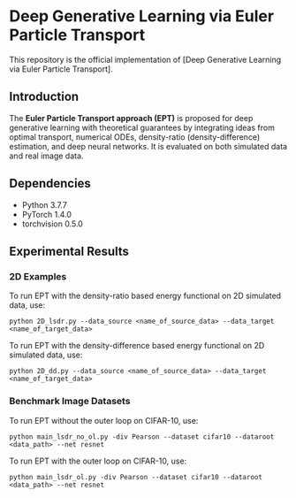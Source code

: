 # Deep Generative Learning via Euler Particle Transport

This repository is the official implementation of [Deep Generative Learning via Euler Particle Transport]. 

## Introduction
The **Euler Particle Transport approach (EPT)** is proposed for deep generative learning with theoretical guarantees by integrating ideas from optimal transport, numerical ODEs,  density-ratio (density-difference) estimation, and deep neural networks. It is evaluated on both simulated data and real image data.

## Dependencies
* Python 3.7.7
* PyTorch 1.4.0
* torchvision 0.5.0

## Experimental Results

### 2D Examples

To run EPT with the density-ratio based energy functional on 2D simulated data, use:

```
python 2D_lsdr.py --data_source <name_of_source_data> --data_target <name_of_target_data>
```

To run EPT with the density-difference based energy functional on 2D simulated data, use:

```
python 2D_dd.py --data_source <name_of_source_data> --data_target <name_of_target_data>
```

### Benchmark Image Datasets

To run EPT without the outer loop on CIFAR-10, use:

```
python main_lsdr_no_ol.py -div Pearson --dataset cifar10 --dataroot <data_path> --net resnet
```

To run EPT with the outer loop on CIFAR-10, use:

```
python main_lsdr_ol.py -div Pearson --dataset cifar10 --dataroot <data_path> --net resnet
```
